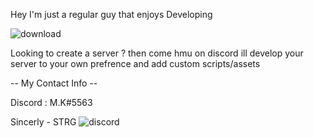 
Hey I'm just a regular guy that enjoys Developing 

![download](https://user-images.githubusercontent.com/97619694/208979842-320dc873-a716-4754-8b96-a7db59e2fc4e.jpg)

Looking to create a server ?
then come hmu on discord ill develop your server to your own prefrence and add custom scripts/assets

-- My Contact Info --

Discord : M.K#5563


Sincerly - STRG
![discord](https://user-images.githubusercontent.com/97619694/208979632-a9a0e6de-d481-45eb-92fa-d93098931510.png)
